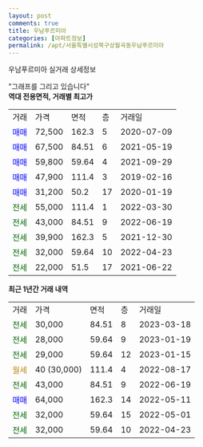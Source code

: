 ```yaml
---
layout: post
comments: true
title: 우남푸르미아
categories: [아파트정보]
permalink: /apt/서울특별시성북구상월곡동우남푸르미아
---
```


우남푸르미아 실거래 상세정보

<script type="text/javascript">
  google.charts.load('current', {'packages':['line', 'corechart']});
  google.charts.setOnLoadCallback(drawChart);

  function drawChart() {
    var data = new google.visualization.DataTable();
    data.addColumn('date', '거래일');
    data.addColumn('number', "매매");
    data.addColumn('number', "전세");
    data.addColumn('number', "전매");

    data.addRows([[new Date(Date.parse("2023-03-18")), null, 30000, null], [new Date(Date.parse("2023-01-19")), null, 28000, null], [new Date(Date.parse("2023-01-15")), null, 29000, null], [new Date(Date.parse("2022-08-17")), null, null, null], [new Date(Date.parse("2022-06-19")), null, 43000, null], [new Date(Date.parse("2022-05-11")), 64000, null, null], [new Date(Date.parse("2022-05-01")), null, 32000, null], [new Date(Date.parse("2022-04-23")), null, 32000, null]]);

    var options = {
      hAxis: {
        format: 'yyyy/MM/dd'
      },    
      lineWidth: 0,
      pointsVisible: true,    
      title: '최근 1년간 유형별 실거래가 분포',
      legend: { position: 'bottom' }
    };

    var formatter = new google.visualization.NumberFormat({pattern:'###,###'} );
    formatter.format(data, 1);
    formatter.format(data, 2);
    
    setTimeout(function() {
        var chart = new google.visualization.LineChart(document.getElementById('columnchart_material'));
        chart.draw(data, (options));
        document.getElementById('loading').style.display = 'none';
    }, 200);
  }
</script>


<div id="loading" style="z-index:20; display: block; margin-left: 0px">"그래프를 그리고 있습니다"</div>
<div id="columnchart_material" style="width: 95%; margin-left: 0px; display: block"></div>
<!-- contents start -->
<b>역대 전용면적, 거래별 최고가</b>
<table class="sortable">
    <tr>
      <td>거래</td>
      <td>가격</td>
      <td>면적</td>
      <td>층</td>
      <td>거래일</td>
    </tr>
        <tr>
          <td><a style="color: blue">매매</a></td>
          <td>72,500</td>
          <td>162.3</td>
          <td>5</td>
          <td>2020-07-09</td>
        </tr>            <tr>
          <td><a style="color: blue">매매</a></td>
          <td>67,500</td>
          <td>84.51</td>
          <td>6</td>
          <td>2021-05-19</td>
        </tr>            <tr>
          <td><a style="color: blue">매매</a></td>
          <td>59,800</td>
          <td>59.64</td>
          <td>4</td>
          <td>2021-09-29</td>
        </tr>            <tr>
          <td><a style="color: blue">매매</a></td>
          <td>47,900</td>
          <td>111.4</td>
          <td>3</td>
          <td>2019-02-16</td>
        </tr>            <tr>
          <td><a style="color: blue">매매</a></td>
          <td>31,200</td>
          <td>50.2</td>
          <td>17</td>
          <td>2020-01-19</td>
        </tr>        
        <tr>
              <td><a style="color: darkgreen">전세</a></td>
              <td>55,000</td>
              <td>111.4</td>
              <td>1</td>
              <td>2022-03-30</td>
            </tr>            <tr>
              <td><a style="color: darkgreen">전세</a></td>
              <td>43,000</td>
              <td>84.51</td>
              <td>9</td>
              <td>2022-06-19</td>
            </tr>            <tr>
              <td><a style="color: darkgreen">전세</a></td>
              <td>39,900</td>
              <td>162.3</td>
              <td>5</td>
              <td>2021-12-30</td>
            </tr>            <tr>
              <td><a style="color: darkgreen">전세</a></td>
              <td>32,000</td>
              <td>59.64</td>
              <td>10</td>
              <td>2022-04-23</td>
            </tr>            <tr>
              <td><a style="color: darkgreen">전세</a></td>
              <td>22,000</td>
              <td>51.5</td>
              <td>17</td>
              <td>2021-06-22</td>
            </tr>        
    
</table>

<b>최근 1년간 거래 내역</b>

<table class="sortable">
    <tr>
      <td>거래</td>
      <td>가격</td>
      <td>면적</td>
      <td>층</td>
      <td>거래일</td>
    </tr>
    <tr>
      <td><a style="color: darkgreen">전세</a></td>
      <td>30,000</td>
      <td>84.51</td>
      <td>8</td>
      <td>2023-03-18</td>
    </tr>          <tr>
      <td><a style="color: darkgreen">전세</a></td>
      <td>28,000</td>
      <td>59.64</td>
      <td>9</td>
      <td>2023-01-19</td>
    </tr>          <tr>
      <td><a style="color: darkgreen">전세</a></td>
      <td>29,000</td>
      <td>59.64</td>
      <td>12</td>
      <td>2023-01-15</td>
    </tr>          <tr>
      <td><a style="color: darkgoldenrod">월세</a></td>
      <td>40 (30,000)</td>
      <td>111.4</td>
      <td>4</td>
      <td>2022-08-17</td>
    </tr>          <tr>
      <td><a style="color: darkgreen">전세</a></td>
      <td>43,000</td>
      <td>84.51</td>
      <td>9</td>
      <td>2022-06-19</td>
    </tr>          <tr>
      <td><a style="color: blue">매매</a></td>
      <td>64,000</td>
      <td>162.3</td>
      <td>14</td>
      <td>2022-05-11</td>
    </tr>          <tr>
      <td><a style="color: darkgreen">전세</a></td>
      <td>32,000</td>
      <td>59.64</td>
      <td>15</td>
      <td>2022-05-01</td>
    </tr>          <tr>
      <td><a style="color: darkgreen">전세</a></td>
      <td>32,000</td>
      <td>59.64</td>
      <td>10</td>
      <td>2022-04-23</td>
    </tr>      </table>
<!-- contents end -->    


